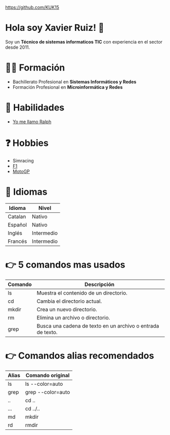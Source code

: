 https://github.com/KUK15

# Hola soy Xavier Ruiz! 👋
Soy un **Técnico de sistemas informaticos TIC** con experiencia en el sector desde 2011.
# 👨‍🏫 Formación
- Bachillerato Profesional en **Sistemas Informáticos y Redes**
- Formación Profesional en **Microinformática y Redes**
# 🔨 Habilidades
- [Yo me llamo Ralph](https://www.youtube.com/watch?v=i773CH070m8)
# ❓ Hobbies
- Simracing
- [F1](https://www.formula1.com/)
- [MotoGP](https://www.motogp.com/)
# 👅 Idiomas
| Idioma  | Nivel      |
|---------|------------|
| Catalan | Nativo     |
| Español | Nativo     |
| Inglés  | Intermedio |
| Francés | Intermedio |
# 👉 5 comandos mas usados
| Comando | Descripción                                                 |
|---------|-------------------------------------------------------------|
| ls      | Muestra el contenido de un directorio.                      |
| cd      | Cambia el directorio actual.                                |
| mkdir   | Crea un nuevo directorio.                                   | 
| rm      | Elimina un archivo o directorio.                            | 
| grep    | Busca una cadena de texto en un archivo o entrada de texto. |
# 👉 Comandos alias recomendados
| Alias | Comando original  |
|-------|-------------------|
| ls    | ls --color=auto   |
| grep  | grep --color=auto |
| ..    | cd ..             |
| ...   | cd ../..          |
| md    | mkdir             |
| rd    | rmdir             |